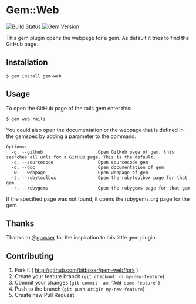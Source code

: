 # Gem::Web

[![Build Status](https://travis-ci.com/bitboxer/gem-web.png?branch=master)](http://travis-ci.com/bitboxer/gem-web) [![Gem Version](https://badge.fury.io/rb/gem-web.png)](http://badge.fury.io/rb/gem-web)

This gem plugin opens the webpage for a gem. As default it tries
to find the GitHub page.

## Installation

    $ gem install gem-web

## Usage

To open the GitHub page of the rails gem enter this:

    $ gem web rails

You could also open the documentation or the webpage that is defined in the gemspec by
adding a parameter to the command.

    Options:
      -g, --github                     Open GitHub page of gem, this searches all urls for a GitHub page. This is the default.
      -c, --sourcecode                 Open sourcecode gem
      -d, --doc                        Open documentation of gem
      -w, --webpage                    Open webpage of gem
      -t, --rubytoolbox                Open the rubytoolbox page for that gem
      -r, --rubygems                   Open the rubygems page for that gem

If the specified page was not found, it opens the rubygems.org page for the gem.

## Thanks

Thanks to [@grosser](http://github.com/grosser) for the inspiration to
this little gem plugin.

## Contributing

1. Fork it ( http://github.com/bitboxer/gem-web/fork )
2. Create your feature branch (`git checkout -b my-new-feature`)
3. Commit your changes (`git commit -am 'Add some feature'`)
4. Push to the branch (`git push origin my-new-feature`)
5. Create new Pull Request
